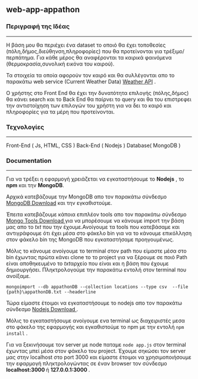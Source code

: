 ## web-app-appathon

### Περιγραφή της Ιδέας 
<hr>

<p>Η βάση μου θα περιέχει ένα dataset το οποιό θα έχει τοποθεσίες (πόλη,δήμος,διεύθηνση,πληροφορίες) που θα προτείνονται για τρέξιμο/περπάτημα.
Για κάθε μέρος θα αναφέρονται τα καιρικά φαινόμενα (θερμοκρασία,συνολική εικόνα του καιρού).</p>

<p>Τα στοιχεία τα οποία αφορούν τον καιρό και θα συλλέγονται απο το παρακάτω web service (Current Weather Data) <a href='https://openweathermap.org/api'>Weather API</a> .</p>

<p>O χρήστης στο Front End θα έχει την δυνατότητα επιλογής (πόλης,δήμος) θα κάνει search και το Back End θα παίρνει τo query και θα του επιστρεφει την αντιστοίχηση των επιλογών του χρήστη για να δει το καιρό και πληροφορίες για τα μέρη που προτείνονται.</p>

### Τεχνολογίες
<hr>

Front-End ( Js, HTML, CSS )
Back-End ( Nodejs )
Database( MongoDB )

### Documentation
<hr>

<p>Για να τρέξει η εφαρμογή χρειάζεται να εγκαταστήσουμε το <b>Nodejs</b> , το <b>npm</b> και την <b>MongoDB</b>.

Αρχικά κατεβάζουμε την MongoDB απο τον παρακάτω σύνδεσμο [MongoDB Download](https://www.mongodb.com/try/download/enterprise) και την εγκαθιστούμε.</p>

<p>Έπειτα κατεβάζουμε κάποια επιπλέον tools απο τον παρακάτω σύνδεσμο <a  href='https://docs.mongodb.com/database-tools/installation/#install-tools'>Mongo Tools Download </a> 
  για να μπορέσουμε να κάνουμε import την βάση μας απο το <i> txt </i> που την έχουμε.Ανοίγουμε τα tools που κατεβάσαμε και αντιγράφουμε ότι έχει μέσα στο φάκελο bin για να το κάνουμε επικόλληση στον φάκελο bin της MongoDB που εγκαταστήσαμε προηγουμένως.</p>
</p>Μόλις το κάνουμε ανοίγουμε το terminal στον path που είμαστε μέσα στο bin έχωντας πρώτα κάνει clone το το project για να ξέρουμε σε ποιό Path είναι αποθηκευμένο το <i>txt</i>αρχείο που είναι και η βάση που έχουμε δημιουργήσει.
Πληκτρολογούμε την παρακάτω εντολή στον terminal που ανοίξαμε.</p>

`mongoimport --db appathonDB --collection locations --type csv  --file  {path}\appathonDB.txt --headerline`

<p>Τώρα είμαστε έτοιμοι να εγκαταστήσουμε το nodejs απο τον παρακάτω σύνδεσμο <a href=https://nodejs.org/en/download>Nodejs Download </a> . 

Μόλις το εγκαταστήσουμε  ανοίγουμε ενα terminal ως διαχειριστές μεσα στο φάκελο της εφαρμογής και εγκαθιστούμε το npm με την εντολή `npm install` .

Για να ξεκινήσουμε τον server με node παταμε `node app.js` στον terminal έχωντας μπεί μέσα στον φάκελο του project.
Έχουμε σηκώσει τον server μας στην localhost στο port 3000 και είμαστε έτοιμοι να χρησιμοποιήσουμε την εφαρμογή πληκτρολογώντας
σε έναν browser τον σύνδεσμο <b>localhost:3000 </b> ή <b> 127.0.0.1:3000 </b>.

